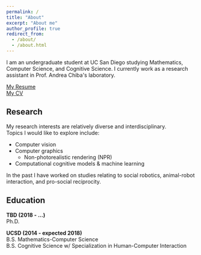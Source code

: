 ```yaml
---
permalink: /
title: "About"
excerpt: "About me"
author_profile: true
redirect_from: 
  - /about/
  - /about.html
---
```

    
I am an undergraduate student at UC San Diego studying Mathematics, Computer Science, and Cognitive Science. I currently work as a research assistant in Prof. Andrea Chiba's laboratory. 
  
<span style="color:blue"><a href='http://www.andythai.xyz/files/resume.pdf' target='_blank'>My Resume</a></span>  
<span style="color:blue"><a href='http://www.andythai.xyz/files/cv.pdf' target='_blank'>My CV</a></span>  
  
Research
------
My research interests are relatively diverse and interdisciplinary.  
Topics I would like to explore include:
* Computer vision
* Computer graphics
  * Non-photorealistic rendering (NPR)  
* Computational cognitive models & machine learning  
  
In the past I have worked on studies relating to social robotics, animal-robot interaction, and pro-social reciprocity.
    
Education
------  
<b>TBD (2018 - ...)</b>  
Ph.D. 

<b>UCSD (2014 - expected 2018)</b>  
B.S. Mathematics-Computer Science  
B.S. Cognitive Science w/ Specialization in Human-Computer Interaction  
